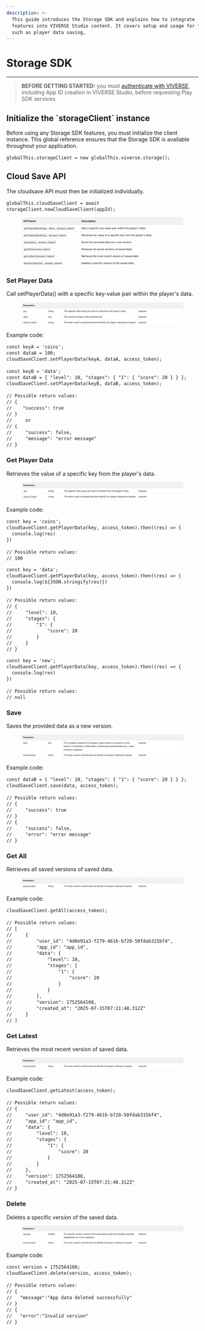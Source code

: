 ```yaml
---
description: >-
  This guide introduces the Storage SDK and explains how to integrate  cloudSave
  features into VIVERSE Studio content. It covers setup and usage for features
  such as player data saving,
---
```


# Storage SDK

***

> **BEFORE GETTING STARTED:** you must [authenticate with VIVERSE](login-and-authentication-for-the-sdk/), including App ID creation in VIVERSE Studio, before requesting Play SDK services.

## Initialize the \`storageClient\` instance

Before using any Storage SDK features, you must initialize the client instance. This global reference ensures that the Storage SDK is available throughout your application.

```
globalThis.storageClient = new globalThis.viverse.storage();
```

## Cloud Save API

The cloudsave API must then be initialized individually.

```
globalThis.cloudSaveClient = await storageClient.newCloudSaveClient(appId);
```

<figure><img src=".gitbook/assets/storage-client-cloudsave-1.png" alt=""><figcaption></figcaption></figure>

### Set Player Data

Call setPlayerData() with a specific key-value pair within the player's data.

<figure><img src=".gitbook/assets/storage-client-cloudsave-2.png" alt=""><figcaption></figcaption></figure>

Example code:

```
const keyA = 'coins';
const dataA = 100;
cloudSaveClient.setPlayerData(keyA, dataA, access_token);

const keyB = 'data';
const dataB = { "level": 10, "stages": { "1": { "score": 20 } } };
cloudSaveClient.setPlayerData(keyB, dataB, access_token);

// Possible return values:
// {
//    "success": true
// }
//     or
// {
//     "success": false,
//     "message": "error message"
// }
```

### Get Player Data

Retrieves the value of a specific key from the player's data.

<figure><img src=".gitbook/assets/storage-client-cloudsave-3.png" alt=""><figcaption></figcaption></figure>

Example code:

```
const key = 'coins';
cloudSaveClient.getPlayerData(key, access_token).then((res) => {
  console.log(res)
})

// Possible return values:
// 100
```

```
const key = 'data';
cloudSaveClient.getPlayerData(key, access_token).then((res) => {
  console.log(${JSON.stringify(res)})
})

// Possible return values:
// {
//     "level": 10,
//     "stages": {
//         "1": {
//             "score": 20
//         }
//     }
// }
```

```
const key = 'new';
cloudSaveClient.getPlayerData(key, access_token).then((res) => {
  console.log(res)
})

// Possible return values:
// null
```

### Save

Saves the provided data as a new version.

<figure><img src=".gitbook/assets/storage-client-cloudsave-4.png" alt=""><figcaption></figcaption></figure>

Example code:

```
const dataB = { "level": 10, "stages": { "1": { "score": 20 } } };
cloudSaveClient.save(data, access_token);

// Possible return values:
// {
//     "success": true
// }
// {
//     "success": false,
//     "error": "error message"
// }
```

### Get All

Retrieves all saved versions of saved data.

<figure><img src=".gitbook/assets/storage-client-cloudsave-5.png" alt=""><figcaption></figcaption></figure>

Example code:

```
cloudSaveClient.getAll(access_token);

// Possible return values:
// [
//     {
//         "user_id": "4d0e91a3-f279-4616-b720-50fdab315bf4",
//         "app_id": "app_id",
//         "data": {
//             "level": 10,
//             "stages": {
//                 "1": {
//                     "score": 20
//                 }
//             }
//         },
//         "version": 1752564108,
//         "created_at": "2025-07-15T07:21:48.312Z"
//     }
// ]
```

### Get Latest

Retrieves the most recent version of saved data.

<figure><img src=".gitbook/assets/storage-client-cloudsave-6.png" alt=""><figcaption></figcaption></figure>

Example code:

```
cloudSaveClient.getLatest(access_token);

// Possible return values:
// {
//     "user_id": "4d0e91a3-f279-4616-b720-50fdab315bf4",
//     "app_id": "app_id",
//     "data": {
//         "level": 10,
//         "stages": {
//             "1": {
//                 "score": 20
//             }
//         }
//     },
//     "version": 1752564108,
//     "created_at": "2025-07-15T07:21:48.312Z"
// }
```

### Delete

Deletes a specific version of the saved data.

<figure><img src=".gitbook/assets/storage-client-cloudsave-7.png" alt=""><figcaption></figcaption></figure>

Example code:

```
const version = 1752564108;
cloudSaveClient.delete(version, access_token);

// Possible return values:
// {
//   "message":"App data deleted successfully"
// }
// {
//   "error":"Invalid version"
// }
```
